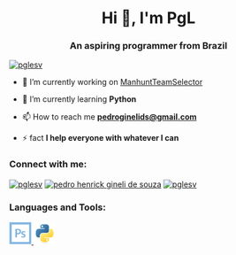 <h1 align="center">Hi 👋, I'm PgL</h1>
<h3 align="center">An aspiring programmer from Brazil</h3>

<p align="left"> <a href="https://twitter.com/pglesv" target="blank"><img src="https://img.shields.io/twitter/follow/pglesv?logo=twitter&style=for-the-badge" alt="pglesv" /></a> </p>

- 🔭 I’m currently working on [ManhuntTeamSelector](github.com/PgLESv/Manhunt)

- 🌱 I’m currently learning **Python**

- 📫 How to reach me **pedroginelids@gmail.com**

- ⚡ fact **I help everyone with whatever I can**

<h3 align="left">Connect with me:</h3>
<p align="left">
<a href="https://twitter.com/pglesv" target="blank"><img align="center" src="https://raw.githubusercontent.com/rahuldkjain/github-profile-readme-generator/master/src/images/icons/Social/twitter.svg" alt="pglesv" height="30" width="40" /></a>
<a href="https://linkedin.com/in/pedro henrick gineli de souza" target="blank"><img align="center" src="https://raw.githubusercontent.com/rahuldkjain/github-profile-readme-generator/master/src/images/icons/Social/linked-in-alt.svg" alt="pedro henrick gineli de souza" height="30" width="40" /></a>
<a href="https://instagram.com/pglesv" target="blank"><img align="center" src="https://raw.githubusercontent.com/rahuldkjain/github-profile-readme-generator/master/src/images/icons/Social/instagram.svg" alt="pglesv" height="30" width="40" /></a>
</p>

<h3 align="left">Languages and Tools:</h3>
<p align="left"> <a href="https://www.photoshop.com/en" target="_blank"> <img src="https://raw.githubusercontent.com/devicons/devicon/master/icons/photoshop/photoshop-line.svg" alt="photoshop" width="40" height="40"/> </a> <a href="https://www.python.org" target="_blank"> <img src="https://raw.githubusercontent.com/devicons/devicon/master/icons/python/python-original.svg" alt="python" width="40" height="40"/> </a> </p>
